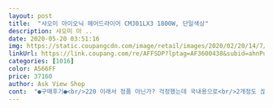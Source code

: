 ```yaml
---
layout: post 
title:  "샤오미 아이오닉 헤어드라이어 CMJ01LX3 1800W, 단일색상" 
description: 샤오미 아 ..
date: 2020-05-20 03:51:16 
img: https://static.coupangcdn.com/image/retail/images/2020/02/20/14/7/43c60ed0-c83f-459f-8af1-b29fbfaa093e.jpg 
linkUrl: https://link.coupang.com/re/AFFSDP?lptag=AF3600438&subid=ahnPublicAsk&pageKey=1294281916&itemId=2306385674&vendorItemId=70303254762&traceid=V0-113-c7bd9059c9c32131 
categories: [1016] 
color: A566FF 
price: 37160 
author: Ask View Shop 
cont:  "●구매후기●<br/>220 이래서 정품 아닌가? 걱정했는데 국내용으로<br/>2개정도 끊어먹었는데, 짧으신 분들은 크게 상관없을거같아요.<br/><br/>ㅠㅠ기대한거보다 더 무겁네요 제겐.<br/> 원래 쓰던게 워낙 가벼워서 그런가ㅠㅠ<br/>개짜증납니다.<br/> 지금도 낮엔 포근하죠<br/>거의 매일쓰는 물건인데 디자인 맘에 안들면 쓸때마다 거슬리거든요.<br/><br/>귀청 떨어질거같은 소리는 아니에요.<br/><br/>그냥 일반 드라이기 정도에요.<br/><br/>그럼 왜 별이 2개냐?<br/>다른 회사들이 왜 디자인을 그렇게밖에 못뽑는지ㅠㅠ원망하며 샤오미 샀어요.<br/><br/>돼지코 안붙이니 좋구<br/>드라이기 다 이렇게 미지근풍 인거 아니거든요.<br/><br/>디자인 너무 깔끔하고 고급스럽네요.<br/><br/>디자인은 무광?같은 느낌으로 정말 잘뽑았어요<br/>디자인이 중요하다보니 손잡이부분이랑 뒷구멍(?)이랑 짧잖아요?<br/>따로 만들었나보네요!<br/>또, 긴머리카락 가진 분들에겐 추천해드리기 어렵습니다.<br/><br/>마지막으로, 엄청 빨리 말려진다 부드러워진다?<br/>머리카락 흡입되기싫으면 10센치 이상 띄워 사용하라 적혀있네요.<br/><br/>무지, 샤오미 느낌 좋아하는데 무지꺼는 뉴리끼리한게 맘에 안들더라구요.<br/><br/>바람이 좀 센 느낌이긴한데 와 대박 이런수준은 아니라는거죠.<br/><br/>별로 맘엔 안드는데 그렇다고 별1개주기엔 너무 예쁜 드라이기여서 별2개 드립니다.<br/><br/>사용하다보면 머리카락 말려들어갑니다.<br/><br/>샤오미 절대 안쓰겠다 극혐합니다.<br/><br/>소음 적은거 확실하고 강은 확실히 쎄요<br/>소음은 드라이기 다 그렇죠 뭐... <br/>전 다이슨도 시끄럽더라구요.<br/><br/>손잡이 안접히는거... <br/>글구 너무 하예서 때 탈까봐.<br/>.<br/>^^<br/>싼건 2만원초반도있고 전문가용이다하는건 10만원대도 있으니까요(ㄷㅇㅅ은 제외)<br/>쌉소리입니다.<br/> 전혀 그런거 없고요.<br/> 걍 평타입니다.<br/><br/>썸머 이즈 커밍<br/>아 그리고 그립감이나 무게같은것도 그닥 좋거나 가볍지 않아요.<br/>.<br/><br/>아쉬운 부분이라면<br/>어제 써봤는데 시원하지않아요 절대ㅠㅠ<br/>여름에 선풍기대신 이 냉풍 틀어도 괜찮은지 생각해보세요.<br/><br/>온풍, 냉풍 버튼색으로 구분되니 더 고급져... <br/><br/>왜 3만8천500원인가?<br/>음 .<br/>.<br/>저는 샤오미 전기제품 반년만에 고장나는거 한번 당하고는<br/>이 가격이면 드라이기치고 보통이죠?<br/>이거 시원하다고 생각하는 사람은 가슴에 손을 얹고<br/>이거저거 말해봤는데, 어쨌거나 제 눈엔 현존하는 가장 예쁜 드라이기 같아요.<br/><br/>이건 냉풍이 아니에요.<br/> 전혀 시원하지 않아요.<br/> 잘 쳐줘야 미지근풍?<br/>이걸 산 이유는 거의 100프로 디자인때문이에요<br/>일반적으로 구매하는 드라이기는<br/>자석식이라 조절하기 편하고<br/>잘 맞구요.<br/> 센스 좋아요.<br/> 잘 안맞는 제품은 쓰다가 헤드 날라가기고 하잖아요.<br/><br/>저 10년된 유닉스 싸구려 드라이기 사용했었는데, 냉풍 선풍기처럼 시원해요.<br/><br/>저는 냉풍이 중요한 사람인데,<br/>제 생각엔 대충 2만원짜리 성능+ 디자인값 2만원 해서 3만원후반 가격인 것 같아요.<br/><br/>제가 가슴까지는 오는 롱헤어인데<br/>좋흡니다 괜찮네요 드라이리 좋네요.<br/> 세기도 적당하고 딱 가정용에서 쓰기 좋은거 같아요.<br/> 온풍 냉풍 기능도 있어서 머리를 덜 상하게 해주는거 같네요.<br/> 샤오미 시그니처 컬러인 화이트에다가 디자인도 심플해서 그것마저 좋았습니다.<br/> 집에 인테리어 장식품 같이 쓰실 수도있는거 같아요<br/>지들도 그게 문젠걸 알고있는거같아요.<br/><br/>코드잘못꼽았나 생각들만큼 속터지는 답답한 건 아니구요.<br/><br/>하... <br/>ㅠㅠㅠㅠㅠㅠㅠ좀 쌀쌀할때는 별 상관 없긴한데<br/>하지만 전 긴머리라... <br/>휴<br/>한글 매뉴얼이라 편합니다!<br/>헤드부분 자석이라 열심히 안돌려도 딸깍<br/>화이트 무광 좋아하고<br/>" 
---
```

